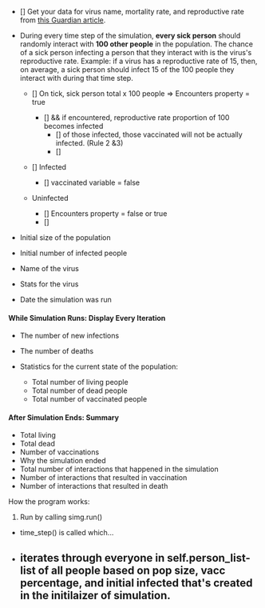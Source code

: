 - [] Get your data for virus name, mortality rate, and reproductive rate from [this Guardian article](https://www.theguardian.com/news/datablog/ng-interactive/2014/oct/15/visualised-how-ebola-compares-to-other-infectious-diseases).
- During every time step of the simulation, **every sick person** should randomly interact with **100 other people** in the population. The chance of a sick person infecting a person that they interact with is the virus's reproductive rate. Example: if a virus has a reproductive rate of 15, then, on average, a sick person should infect 15 of the 100 people they interact with during that time step.
  - [] On tick, sick person total x 100 people => Encounters property = true
    - [] && if encountered, reproductive rate proportion of 100 becomes infected
      - [] of those infected, those vaccinated will not be actually infected. (Rule 2 &3)
      - []
  
  - [] Infected 
    - [] vaccinated variable = false
  - Uninfected
    - [] Encounters property = false or true
    - []

- Initial size of the population
- Initial number of infected people
- Name of the virus
- Stats for the virus
- Date the simulation was run

#### While Simulation Runs: Display  Every Iteration

- The number of new infections
- The number of deaths
- Statistics for the current state of the population:
 
    - Total number of living people
    - Total number of dead people
    - Total number of vaccinated people
             
 #### After Simulation Ends: Summary
 
 - Total living
 - Total dead
 - Number of vaccinations
 - Why the simulation ended
 - Total number of interactions that happened in the simulation
 - Number of interactions that resulted in vaccination
 - Number of interactions that resulted in death


 How the program works:
 1. Run by calling simg.run()
  - time_step() is called which...
  - iterates through everyone in self.person_list- list of all people based on pop size, vacc percentage, and initial infected that's created in the initilaizer of simulation.
    - 